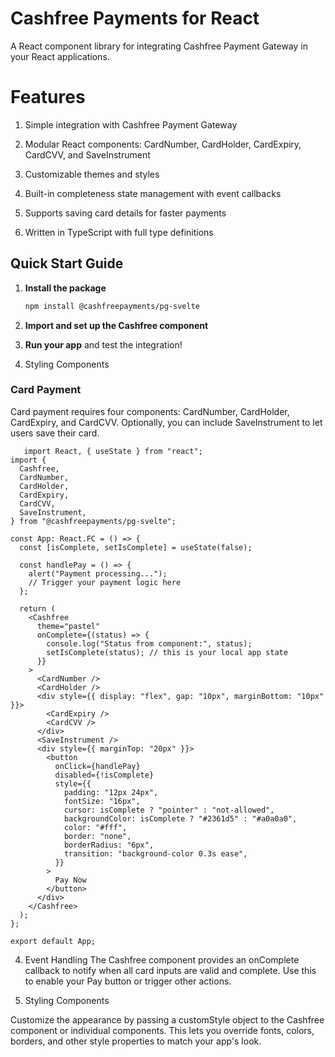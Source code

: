 # Cashfree Payments for React

A React component library for integrating Cashfree Payment Gateway in your React applications.

# Features

1. Simple integration with Cashfree Payment Gateway

2. Modular React components: CardNumber, CardHolder, CardExpiry, CardCVV, and SaveInstrument

3. Customizable themes and styles

4. Built-in completeness state management with event callbacks

5. Supports saving card details for faster payments

6. Written in TypeScript with full type definitions

## Quick Start Guide

1. **Install the package**

   ```bash
   npm install @cashfreepayments/pg-svelte
   ```
2. **Import and set up the Cashfree component**

3.  **Run your app** and test the integration!

5. Styling Components

### Card Payment

Card payment requires four components: CardNumber, CardHolder, CardExpiry, and CardCVV. Optionally, you can include SaveInstrument to let users save their card.

```react
   import React, { useState } from "react";
import {
  Cashfree,
  CardNumber,
  CardHolder,
  CardExpiry,
  CardCVV,
  SaveInstrument,
} from "@cashfreepayments/pg-svelte";

const App: React.FC = () => {
  const [isComplete, setIsComplete] = useState(false);

  const handlePay = () => {
    alert("Payment processing...");
    // Trigger your payment logic here
  };

  return (
    <Cashfree
      theme="pastel"
      onComplete={(status) => {
        console.log("Status from component:", status);
        setIsComplete(status); // this is your local app state
      }}
    >
      <CardNumber />
      <CardHolder />
      <div style={{ display: "flex", gap: "10px", marginBottom: "10px" }}>
        <CardExpiry />
        <CardCVV />
      </div>
      <SaveInstrument />
      <div style={{ marginTop: "20px" }}>
        <button
          onClick={handlePay}
          disabled={!isComplete}
          style={{
            padding: "12px 24px",
            fontSize: "16px",
            cursor: isComplete ? "pointer" : "not-allowed",
            backgroundColor: isComplete ? "#2361d5" : "#a0a0a0",
            color: "#fff",
            border: "none",
            borderRadius: "6px",
            transition: "background-color 0.3s ease",
          }}
        >
          Pay Now
        </button>
      </div>
    </Cashfree>
  );
};

export default App;

```

 4. Event Handling
 The Cashfree component provides an onComplete callback to notify when all card inputs are valid and complete. Use this to enable your Pay button or trigger other actions.

5. Styling Components

Customize the appearance by passing a customStyle object to the Cashfree component or individual components. This lets you override fonts, colors, borders, and other style properties to match your app's look.


